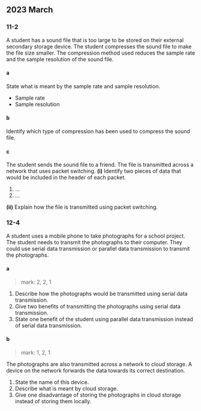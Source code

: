 ## 2023 March
### 11-2
A student has a sound file that is too large to be stored on their external secondary storage device. 
The student compresses the sound file to make the file size smaller.
The compression method used reduces the sample rate and the sample resolution of the sound file.
#### a
State what is meant by the sample rate and sample resolution.
- Sample rate
- Sample resolution
#### b
Identify which type of compression has been used to compress the sound file.
#### c
The student sends the sound file to a friend. The file is transmitted across a network that uses packet switching.
**(i)**
Identify two pieces of data that would be included in the header of each packet.
1. ...
2. ...

**(ii)**
Explain how the file is transmitted using packet switching.

### 12-4
A student uses a mobile phone to take photographs for a school project.
The student needs to transmit the photographs to their computer. They could use serial data transmission or parallel data transmission to transmit the photographs.

#### a
> mark: 2, 2, 1

1. Describe how the photographs would be transmitted using serial data transmission.
2. Give two benefits of transmitting the photographs using serial data transmission.
3. State one benefit of the student using parallel data transmission instead of serial data transmission.

#### b
> mark: 1, 2, 1

The photographs are also transmitted across a network to cloud storage. A device on the network forwards the data towards its correct destination.
1. State the name of this device.
2. Describe what is meant by cloud storage.
3. Give one disadvantage of storing the photographs in cloud storage instead of storing them locally.